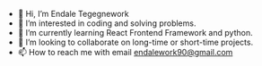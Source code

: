 - 👋 Hi, I’m Endale Tegegnework
- 👀 I’m interested in coding and solving problems.
- 🌱 I’m currently learning React Frontend Framework and python.
- 💞️ I’m looking to collaborate on long-time or short-time projects.
- 📫 How to reach me with email endalework90@gmail.com

<!---
endx-star/endx-star is a ✨ special ✨ repository because its `README.md` (this file) appears on your GitHub profile.
You can click the Preview link to take a look at your changes.
--->
